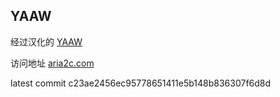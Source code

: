 YAAW
----

经过汉化的 [YAAW](https://github.com/binux/yaaw)

访问地址 [aria2c.com](http://aria2c.com/)

latest commit c23ae2456ec95778651411e5b148b836307f6d8d

